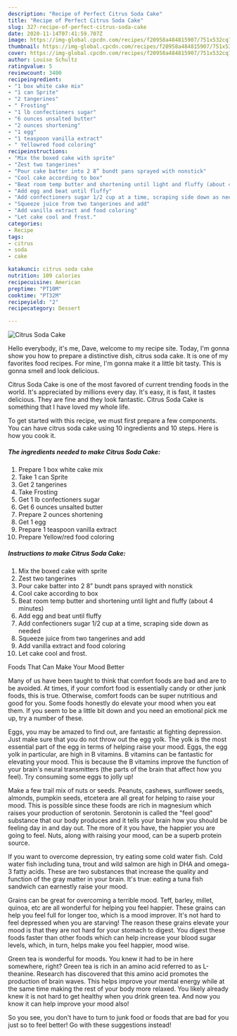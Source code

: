 ```yaml
---
description: "Recipe of Perfect Citrus Soda Cake"
title: "Recipe of Perfect Citrus Soda Cake"
slug: 327-recipe-of-perfect-citrus-soda-cake
date: 2020-11-14T07:41:59.707Z
image: https://img-global.cpcdn.com/recipes/f20958a484815907/751x532cq70/citrus-soda-cake-recipe-main-photo.jpg
thumbnail: https://img-global.cpcdn.com/recipes/f20958a484815907/751x532cq70/citrus-soda-cake-recipe-main-photo.jpg
cover: https://img-global.cpcdn.com/recipes/f20958a484815907/751x532cq70/citrus-soda-cake-recipe-main-photo.jpg
author: Louise Schultz
ratingvalue: 5
reviewcount: 3400
recipeingredient:
- "1 box white cake mix"
- "1 can Sprite"
- "2 tangerines"
- " Frosting"
- "1 lb confectioners sugar"
- "6 ounces unsalted butter"
- "2 ounces shortening"
- "1 egg"
- "1 teaspoon vanilla extract"
- " Yellowred food coloring"
recipeinstructions:
- "Mix the boxed cake with sprite"
- "Zest two tangerines"
- "Pour cake batter into 2 8” bundt pans sprayed with nonstick"
- "Cool cake according to box"
- "Beat room temp butter and shortening until light and fluffy (about 4 minutes)"
- "Add egg and beat until fluffy"
- "Add confectioners sugar 1/2 cup at a time, scraping side down as needed"
- "Squeeze juice from two tangerines and add"
- "Add vanilla extract and food coloring"
- "Let cake cool and frost."
categories:
- Recipe
tags:
- citrus
- soda
- cake

katakunci: citrus soda cake 
nutrition: 109 calories
recipecuisine: American
preptime: "PT10M"
cooktime: "PT32M"
recipeyield: "2"
recipecategory: Dessert

---
```



![Citrus Soda Cake](https://img-global.cpcdn.com/recipes/f20958a484815907/751x532cq70/citrus-soda-cake-recipe-main-photo.jpg)

Hello everybody, it's me, Dave, welcome to my recipe site. Today, I'm gonna show you how to prepare a distinctive dish, citrus soda cake. It is one of my favorites food recipes. For mine, I'm gonna make it a little bit tasty. This is gonna smell and look delicious.



Citrus Soda Cake is one of the most favored of current trending foods in the world. It's appreciated by millions every day. It's easy, it is fast, it tastes delicious. They are fine and they look fantastic. Citrus Soda Cake is something that I have loved my whole life.


To get started with this recipe, we must first prepare a few components. You can have citrus soda cake using 10 ingredients and 10 steps. Here is how you cook it.

<!--inarticleads1-->

##### The ingredients needed to make Citrus Soda Cake:

1. Prepare 1 box white cake mix
1. Take 1 can Sprite
1. Get 2 tangerines
1. Take  Frosting
1. Get 1 lb confectioners sugar
1. Get 6 ounces unsalted butter
1. Prepare 2 ounces shortening
1. Get 1 egg
1. Prepare 1 teaspoon vanilla extract
1. Prepare  Yellow/red food coloring




<!--inarticleads2-->

##### Instructions to make Citrus Soda Cake:

1. Mix the boxed cake with sprite
1. Zest two tangerines
1. Pour cake batter into 2 8” bundt pans sprayed with nonstick
1. Cool cake according to box
1. Beat room temp butter and shortening until light and fluffy (about 4 minutes)
1. Add egg and beat until fluffy
1. Add confectioners sugar 1/2 cup at a time, scraping side down as needed
1. Squeeze juice from two tangerines and add
1. Add vanilla extract and food coloring
1. Let cake cool and frost.




Foods That Can Make Your Mood Better


Many of us have been taught to think that comfort foods are bad and are to be avoided. At times, if your comfort food is essentially candy or other junk foods, this is true. Otherwise, comfort foods can be super nutritious and good for you. Some foods honestly do elevate your mood when you eat them. If you seem to be a little bit down and you need an emotional pick me up, try a number of these.

Eggs, you may be amazed to find out, are fantastic at fighting depression. Just make sure that you do not throw out the egg yolk. The yolk is the most essential part of the egg in terms of helping raise your mood. Eggs, the egg yolk in particular, are high in B vitamins. B vitamins can be fantastic for elevating your mood. This is because the B vitamins improve the function of your brain's neural transmitters (the parts of the brain that affect how you feel). Try consuming some eggs to jolly up!

Make a few trail mix of nuts or seeds. Peanuts, cashews, sunflower seeds, almonds, pumpkin seeds, etcetera are all great for helping to raise your mood. This is possible since these foods are rich in magnesium which raises your production of serotonin. Serotonin is called the "feel good" substance that our body produces and it tells your brain how you should be feeling day in and day out. The more of it you have, the happier you are going to feel. Nuts, along with raising your mood, can be a superb protein source.

If you want to overcome depression, try eating some cold water fish. Cold water fish including tuna, trout and wild salmon are high in DHA and omega-3 fatty acids. These are two substances that increase the quality and function of the gray matter in your brain. It's true: eating a tuna fish sandwich can earnestly raise your mood. 

Grains can be great for overcoming a terrible mood. Teff, barley, millet, quinoa, etc are all wonderful for helping you feel happier. These grains can help you feel full for longer too, which is a mood improver. It's not hard to feel depressed when you are starving! The reason these grains elevate your mood is that they are not hard for your stomach to digest. You digest these foods faster than other foods which can help increase your blood sugar levels, which, in turn, helps make you feel happier, mood wise.

Green tea is wonderful for moods. You knew it had to be in here somewhere, right? Green tea is rich in an amino acid referred to as L-theanine. Research has discovered that this amino acid promotes the production of brain waves. This helps improve your mental energy while at the same time making the rest of your body more relaxed. You likely already knew it is not hard to get healthy when you drink green tea. And now you know it can help improve your mood also!

So you see, you don't have to turn to junk food or foods that are bad for you just so to feel better! Go  with  these suggestions  instead!

